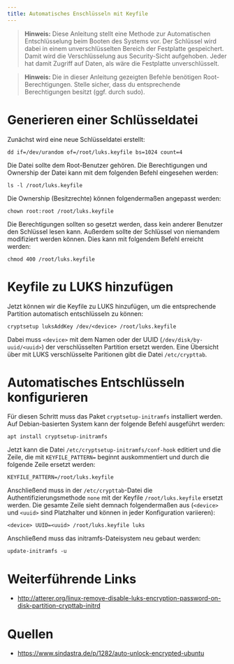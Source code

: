 ```yaml
---
title: Automatisches Enschlüsseln mit Keyfile 
---
```


> **Hinweis:** Diese Anleitung stellt eine Methode zur Automatischen
> Entschlüsselung beim Booten des Systems vor. Der Schlüssel wird dabei in
> einem unverschlüsselten Bereich der Festplatte gespeichert. Damit wird die
> Verschlüsselung aus Security-Sicht aufgehoben. Jeder hat damit Zugriff auf
> Daten, als wäre die Festplatte unverschlüsselt.

> **Hinweis:** Die in dieser Anleitung gezeigten Befehle benötigen
> Root-Berechtigungen. Stelle sicher, dass du entsprechende Berechtigungen
> besitzt (ggf. durch sudo).

# Generieren einer Schlüsseldatei 

Zunächst wird eine neue Schlüsseldatei erstellt:
```
dd if=/dev/urandom of=/root/luks.keyfile bs=1024 count=4
```
Die Datei sollte dem Root-Benutzer gehören. Die Berechtigungen und Ownership
der Datei kann mit dem folgenden Befehl eingesehen werden:
```
ls -l /root/luks.keyfile
```
Die Ownership (Besitzrechte) können folgendermaßen angepasst werden:
```
chown root:root /root/luks.keyfile
```
Die Berechtigungen sollten so gesetzt werden, dass kein anderer Benutzer den
Schlüssel lesen kann. Außerdem sollte der Schlüssel von niemandem modifiziert
werden können. Dies kann mit folgendem Befehl erreicht werden:
```
chmod 400 /root/luks.keyfile
```

# Keyfile zu LUKS hinzufügen

Jetzt können wir die Keyfile zu LUKS hinzufügen, um die entsprechende Partition
automatisch entschlüsseln zu können:
```
cryptsetup luksAddKey /dev/<device> /root/luks.keyfile
```
Dabei muss `<device>` mit dem Namen oder der UUID (`/dev/disk/by-uuid/<uuid>`)
der verschlüsselten Partition ersetzt werden. Eine Übersicht über mit LUKS
verschlüsselte Paritionen gibt die Datei `/etc/crypttab`.


# Automatisches Entschlüsseln konfigurieren 

Für diesen Schritt muss das Paket `cryptsetup-initramfs` installiert werden.
Auf Debian-basierten System kann der folgende Befehl ausgeführt werden:
```
apt install cryptsetup-initramfs
```
Jetzt kann die Datei `/etc/cryptsetup-initramfs/conf-hook` editiert und die
Zeile, die mit `KEYFILE_PATTERN=` beginnt auskommentiert und durch die folgende
Zeile ersetzt werden:
```
KEYFILE_PATTERN=/root/luks.keyfile
```
Anschließend muss in der `/etc/crypttab`-Datei die Authentifizierungsmethode
`none` mit der Keyfile `/root/luks.keyfile` ersetzt werden. Die gesamte Zeile
sieht demnach folgendermaßen aus (`<device>` und `<uuid>` sind Platzhalter und
können in jeder Konfiguration variieren):
```
<device> UUID=<uuid> /root/luks.keyfile luks
```
Anschließend muss das initramfs-Dateisystem neu gebaut werden:
```
update-initramfs -u
```


# Weiterführende Links
- http://atterer.org/linux-remove-disable-luks-encryption-password-on-disk-partition-crypttab-initrd


# Quellen 
- https://www.sindastra.de/p/1282/auto-unlock-encrypted-ubuntu

